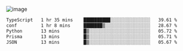 ![image](https://github-profile-trophy.vercel.app/?username=CMOISDEAD&theme=kimbie_dark&row=1&no-frame=true&margin-w=15&margin-h=15)
<!--START_SECTION:waka-->

```txt
TypeScript   1 hr 35 mins    ██████████░░░░░░░░░░░░░░░   39.61 %
conf         1 hr 8 mins     ███████▒░░░░░░░░░░░░░░░░░   28.67 %
Python       13 mins         █▒░░░░░░░░░░░░░░░░░░░░░░░   05.72 %
Prisma       13 mins         █▒░░░░░░░░░░░░░░░░░░░░░░░   05.71 %
JSON         13 mins         █▒░░░░░░░░░░░░░░░░░░░░░░░   05.67 %
```

<!--END_SECTION:waka--> 
